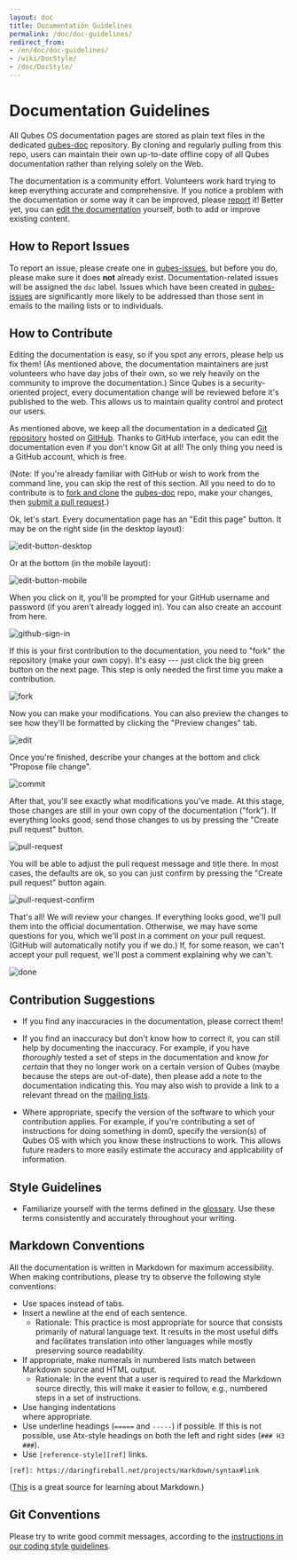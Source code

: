```yaml
---
layout: doc
title: Documentation Guidelines
permalink: /doc/doc-guidelines/
redirect_from:
- /en/doc/doc-guidelines/
- /wiki/DocStyle/
- /doc/DocStyle/
---
```


Documentation Guidelines
========================

All Qubes OS documentation pages are stored as plain text files in the
dedicated [qubes-doc] repository. By cloning and regularly pulling from
this repo, users can maintain their own up-to-date offline copy of all Qubes
documentation rather than relying solely on the Web.

The documentation is a community effort. Volunteers work hard trying to
keep everything accurate and comprehensive. If you notice a problem with the
documentation or some way it can be improved, please [report] it! Better
yet, you can [edit the documentation][contribute] yourself, both to add or improve existing content.


How to Report Issues
--------------------

To report an issue, please create one in [qubes-issues], but before you do,
please make sure it does **not** already exist. Documentation-related
issues will be assigned the `doc` label. Issues which have been created in
[qubes-issues] are significantly more likely to be addressed than those sent in
emails to the mailing lists or to individuals.


How to Contribute
-----------------

Editing the documentation is easy, so if you spot any errors, please help us
fix them! (As mentioned above, the documentation maintainers are just volunteers
who have day jobs of their own, so we rely heavily on the community to improve
the documentation.) Since Qubes is a security-oriented project, every
documentation change will be reviewed before it's published to the web. This
allows us to maintain quality control and protect our users.

As mentioned above, we keep all the documentation in a dedicated [Git
repository][qubes-doc] hosted on [GitHub]. Thanks to GitHub interface, you can
edit the documentation even if you don't know Git at all! The only thing you
need is a GitHub account, which is free.

(Note: If you're already familiar with GitHub or wish to work from the command
line, you can skip the rest of this section. All you need to do to contribute is
to [fork and clone][gh-fork] the [qubes-doc] repo, make your changes, then
[submit a pull request][gh-pull].)

Ok, let's start. Every documentation page has an "Edit this page" button. It may
be on the right side (in the desktop layout):

![edit-button-desktop](/attachment/wiki/doc-edit/03-button2.png)

Or at the bottom (in the mobile layout):

![edit-button-mobile](/attachment/wiki/doc-edit/02-button1.png)

When you click on it, you'll be prompted for your GitHub username and password
(if you aren't already logged in). You can also create an account from here.

![github-sign-in](/attachment/wiki/doc-edit/04-sign-in.png)

If this is your first contribution to the documentation, you need to "fork" the
repository (make your own copy). It's easy --- just click the big green button
on the next page. This step is only needed the first time you make a
contribution.

![fork](/attachment/wiki/doc-edit/05-fork.png)

Now you can make your modifications. You can also preview the changes to see how
they'll be formatted by clicking the "Preview changes" tab.

![edit](/attachment/wiki/doc-edit/06-edit.png)

Once you're finished, describe your changes at the bottom and click "Propose file
change".

![commit](/attachment/wiki/doc-edit/07-commit-msg.png)

After that, you'll see exactly what modifications you've made. At this stage,
those changes are still in your own copy of the documentation ("fork"). If
everything looks good, send those changes to us by pressing the "Create pull
request" button.

![pull-request](/attachment/wiki/doc-edit/08-review-changes.png)

You will be able to adjust the pull request message and title there. In most
cases, the defaults are ok, so you can just confirm by pressing the "Create pull
request" button again.

![pull-request-confirm](/attachment/wiki/doc-edit/09-create-pull-request.png)

That's all! We will review your changes. If everything looks good, we'll pull
them into the official documentation. Otherwise, we may have some questions for
you, which we'll post in a comment on your pull request. (GitHub will
automatically notify you if we do.) If, for some reason, we can't accept your
pull request, we'll post a comment explaining why we can't.

![done](/attachment/wiki/doc-edit/10-done.png)


Contribution Suggestions
------------------------

 * If you find any inaccuracies in the documentation, please correct them!

 * If you find an inaccuracy but don't know how to correct it, you can still help
   by documenting the inaccuracy. For example, if you have *thoroughly* tested
   a set of steps in the documentation and know *for certain* that they no
   longer work on a certain version of Qubes (maybe because the steps are
   out-of-date), then please add a note to the documentation indicating this.
   You may also wish to provide a link to a relevant thread on the [mailing
   lists].

 * Where appropriate, specify the version of the software to which your
   contribution applies. For example, if you're contributing a set of
   instructions for doing something in dom0, specify the version(s) of Qubes OS
   with which you know these instructions to work. This allows future readers to
   more easily estimate the accuracy and applicability of information.


Style Guidelines
----------------

 * Familiarize yourself with the terms defined in the [glossary]. Use these
   terms consistently and accurately throughout your writing.


Markdown Conventions
--------------------

All the documentation is written in Markdown for maximum accessibility. When
making contributions, please try to observe the following style conventions:

 * Use spaces instead of tabs.
 * Insert a newline at the end of each sentence.
   * Rationale: This practice is most appropriate for source that consists
     primarily of natural language text. It results in the most useful diffs
     and facilitates translation into other languages while mostly preserving
     source readability.
 * If appropriate, make numerals in numbered lists match between Markdown
   source and HTML output.
   * Rationale: In the event that a user is required to read the Markdown source
     directly, this will make it easier to follow, e.g., numbered steps in a set
     of instructions.
 * Use hanging indentations  
   where appropriate.
 * Use underline headings (`=====` and `-----`) if possible. If this is not
   possible, use Atx-style headings on both the left and right sides
   (`### H3 ###`).
 * Use `[reference-style][ref]` links.  
 
`[ref]: https://daringfireball.net/projects/markdown/syntax#link`

([This][md] is a great source for learning about Markdown.)


Git Conventions
---------------

Please try to write good commit messages, according to the
[instructions in our coding style guidelines][git-commit].


[qubes-doc]: https://github.com/QubesOS/qubes-doc
[glossary]: /doc/glossary/
[report]: #how-to-report-issues
[contribute]: #how-to-contribute
[qubes-issues]: https://github.com/QubesOS/qubes-issues/issues
[gh-fork]: https://guides.github.com/activities/forking/
[gh-pull]: https://help.github.com/articles/using-pull-requests/
[GitHub]: https://github.com/
[mailing lists]: /mailing-lists/
[md]: https://daringfireball.net/projects/markdown/
[git-commit]: /doc/coding-style/#commit-message-guidelines
